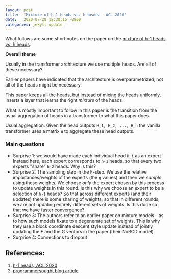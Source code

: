```yaml
---
layout: post
title:  "Mixture of h-1 heads vs. h heads - ACL 2020"
date:   2020-07-28 18:30:15 -0800
categories: jekyll update
---
```


What follows are some short notes on the paper on the [mixture of h-1 heads vs. h heads](https://www.aclweb.org/anthology/2020.acl-main.587/).

**Overall theme**

Usually in the transformer architecture we use multiple heads. Are all of these
necessary?

Earlier papers have indicated that the architecture is overparametrized, not all of
the heads might be necessary.

This paper keeps all the heads, but instead of mixing the heads uniformly, inserts a
layer that learns the right _mixture_ of the heads.

What is mostly important to follow in this paper is the transition from the usual
aggregation of heads in a transformer to what this paper does.

Usual aggregation:
Given the head outputs `H_1, H_2, ..., H_h` the vanilla transformer uses a matrix `W`
to aggregate these head outputs.

### Main questions
* Surprise 1: we would have made each individual head `H_i` as an expert. Instead here,
each expert corresponds to `h-1` heads, so that every two experts "share" `h-2` heads.
Why is this?
* Surprise 2: The sampling step in the F-step. We use the relative importances/weights of the
experts (the `g` values) and then we _sample_ using these weights. We choose _only_ the
expert chosen by this process to update weights in this round.
Is this why we choose an expert to be a selection of `h-1` heads? So that across
different experts (and their updates) there is some sharing of weights; so that in
different rounds, we are not updating entirely different sets of weights.
Is this done so that we have faster convergence?
* Surprise 3: The authors refer to an earlier paper on mixture models - as to how such models
fixate to a degenerate set of weights. This is why they use a block coordinate descent style
update instead of jointly updating the F and the G vectors in the paper (their NoBCD model). 
* Surprise 4: Connections to dropout




## References:
1. [h-1 heads, ACL 2020](https://www.aclweb.org/anthology/2020.acl-main.587/)
2. [programmersought blog article](https://www.programmersought.com/article/85534594552/)
